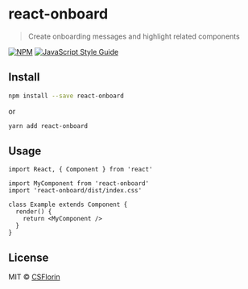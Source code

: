 # react-onboard

> Create onboarding messages and highlight related components

[![NPM](https://img.shields.io/npm/v/react-onboard.svg)](https://www.npmjs.com/package/react-onboard) [![JavaScript Style Guide](https://img.shields.io/badge/code_style-standard-brightgreen.svg)](https://standardjs.com)

## Install

```bash
npm install --save react-onboard
```

or

```bash
yarn add react-onboard
```

## Usage

```tsx
import React, { Component } from 'react'

import MyComponent from 'react-onboard'
import 'react-onboard/dist/index.css'

class Example extends Component {
  render() {
    return <MyComponent />
  }
}
```

## License

MIT © [CSFlorin](https://github.com/CSFlorin)
